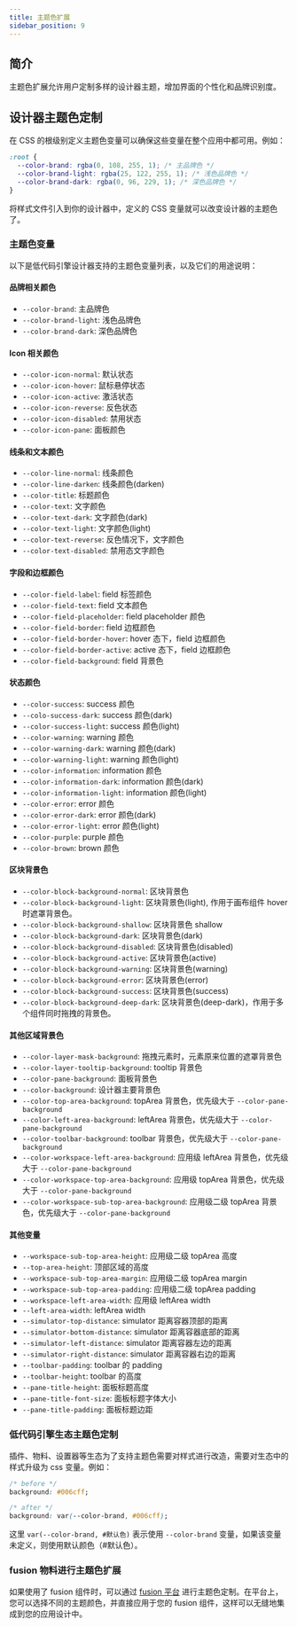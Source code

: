 ```yaml
---
title: 主题色扩展
sidebar_position: 9
---
```


## 简介

主题色扩展允许用户定制多样的设计器主题，增加界面的个性化和品牌识别度。

## 设计器主题色定制

在 CSS 的根级别定义主题色变量可以确保这些变量在整个应用中都可用。例如：

```css
:root {
  --color-brand: rgba(0, 108, 255, 1); /* 主品牌色 */
  --color-brand-light: rgba(25, 122, 255, 1); /* 浅色品牌色 */
  --color-brand-dark: rgba(0, 96, 229, 1); /* 深色品牌色 */
}

```

将样式文件引入到你的设计器中，定义的 CSS 变量就可以改变设计器的主题色了。

### 主题色变量

以下是低代码引擎设计器支持的主题色变量列表，以及它们的用途说明：

#### 品牌相关颜色

- `--color-brand`: 主品牌色
- `--color-brand-light`: 浅色品牌色
- `--color-brand-dark`: 深色品牌色

#### Icon 相关颜色

- `--color-icon-normal`: 默认状态
- `--color-icon-hover`: 鼠标悬停状态
- `--color-icon-active`: 激活状态
- `--color-icon-reverse`: 反色状态
- `--color-icon-disabled`: 禁用状态
- `--color-icon-pane`: 面板颜色

#### 线条和文本颜色

- `--color-line-normal`: 线条颜色
- `--color-line-darken`: 线条颜色(darken)
- `--color-title`: 标题颜色
- `--color-text`: 文字颜色
- `--color-text-dark`: 文字颜色(dark)
- `--color-text-light`: 文字颜色(light)
- `--color-text-reverse`: 反色情况下，文字颜色
- `--color-text-disabled`: 禁用态文字颜色

#### 字段和边框颜色

- `--color-field-label`: field 标签颜色
- `--color-field-text`: field 文本颜色
- `--color-field-placeholder`: field placeholder 颜色
- `--color-field-border`: field 边框颜色
- `--color-field-border-hover`: hover 态下，field 边框颜色
- `--color-field-border-active`: active 态下，field 边框颜色
- `--color-field-background`: field 背景色

#### 状态颜色

- `--color-success`: success 颜色
- `--colo-success-dark`: success 颜色(dark)
- `--color-success-light`: success 颜色(light)
- `--color-warning`: warning 颜色
- `--color-warning-dark`: warning 颜色(dark)
- `--color-warning-light`: warning 颜色(light)
- `--color-information`: information 颜色
- `--color-information-dark`: information 颜色(dark)
- `--color-information-light`: information 颜色(light)
- `--color-error`: error 颜色
- `--color-error-dark`: error 颜色(dark)
- `--color-error-light`: error 颜色(light)
- `--color-purple`: purple 颜色
- `--color-brown`: brown 颜色

#### 区块背景色

- `--color-block-background-normal`: 区块背景色
- `--color-block-background-light`: 区块背景色(light), 作用于画布组件 hover 时遮罩背景色。
- `--color-block-background-shallow`: 区块背景色 shallow
- `--color-block-background-dark`: 区块背景色(dark)
- `--color-block-background-disabled`: 区块背景色(disabled)
- `--color-block-background-active`: 区块背景色(active)
- `--color-block-background-warning`: 区块背景色(warning)
- `--color-block-background-error`: 区块背景色(error)
- `--color-block-background-success`: 区块背景色(success)
- `--color-block-background-deep-dark`: 区块背景色(deep-dark)，作用于多个组件同时拖拽的背景色。

#### 其他区域背景色

- `--color-layer-mask-background`: 拖拽元素时，元素原来位置的遮罩背景色
- `--color-layer-tooltip-background`: tooltip 背景色
- `--color-pane-background`: 面板背景色
- `--color-background`: 设计器主要背景色
- `--color-top-area-background`: topArea 背景色，优先级大于 `--color-pane-background`
- `--color-left-area-background`: leftArea 背景色，优先级大于 `--color-pane-background`
- `--color-toolbar-background`: toolbar 背景色，优先级大于 `--color-pane-background`
- `--color-workspace-left-area-background`: 应用级 leftArea 背景色，优先级大于 `--color-pane-background`
- `--color-workspace-top-area-background`: 应用级 topArea 背景色，优先级大于 `--color-pane-background`
- `--color-workspace-sub-top-area-background`: 应用级二级 topArea 背景色，优先级大于 `--color-pane-background`

#### 其他变量

- `--workspace-sub-top-area-height`: 应用级二级 topArea 高度
- `--top-area-height`: 顶部区域的高度
- `--workspace-sub-top-area-margin`: 应用级二级 topArea margin
- `--workspace-sub-top-area-padding`: 应用级二级 topArea padding
- `--workspace-left-area-width`: 应用级 leftArea width
- `--left-area-width`: leftArea width
- `--simulator-top-distance`: simulator 距离容器顶部的距离
- `--simulator-bottom-distance`:  simulator 距离容器底部的距离
- `--simulator-left-distance`: simulator 距离容器左边的距离
- `--simulator-right-distance`: simulator 距离容器右边的距离
- `--toolbar-padding`: toolbar 的 padding
- `--toolbar-height`: toolbar 的高度
- `--pane-title-height`: 面板标题高度
- `--pane-title-font-size`: 面板标题字体大小
- `--pane-title-padding`: 面板标题边距



### 低代码引擎生态主题色定制

插件、物料、设置器等生态为了支持主题色需要对样式进行改造，需要对生态中的样式升级为 css 变量。例如：

```css
/* before */
background: #006cff;

/* after */
background: var(--color-brand, #006cff);

```

这里 `var(--color-brand, #默认色)` 表示使用 `--color-brand` 变量，如果该变量未定义，则使用默认颜色（#默认色）。

### fusion 物料进行主题色扩展

如果使用了 fusion 组件时，可以通过 [fusion 平台](https://fusion.design/) 进行主题色定制。在平台上，您可以选择不同的主题颜色，并直接应用于您的 fusion 组件，这样可以无缝地集成到您的应用设计中。
